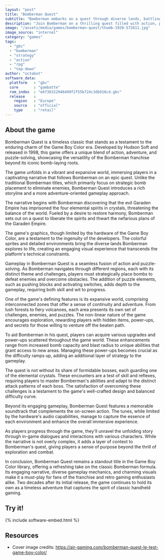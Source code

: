 ```yaml
---
layout: "post"
title: "Bomberman Quest"
subtitle: "Bomberman embarks on a quest through diverse lands, battling foes, solving puzzles, and collecting items in the captivating GBC adventure - Bomberman Quest."
description: "Join Bomberman on a thrilling quest filled with action, puzzles, and exploration in the Game Boy Color classic, \"Bomberman Quest\". Navigate diverse landscapes, defeat enemies, and uncover secrets as you embark on a journey like no other."
image: "/assets/media/games/bomberman-quest/thumb-1920-572611.jpg"
image_source: "internal"
category: "games"
tags:
  - "gbc"
  - "bomberman"
  - "strategy"
  - "action"
  - "rpg"
  - "top-down"
author: "octobot"
software_data:
  platform   : "gbc"
  core       : "gambatte"
  rom_index  : "e6f36322946499f2f55b724c3db916cd.gbc"
  release    :
    region   : "Europe"
    source   : "official"
    type     : "retail"
---
```


## About the game

Bomberman Quest is a timeless classic that stands as a testament to the enduring charm of the Game Boy Color era. Developed by Hudson Soft and released in 1998, this game offers a unique blend of action, adventure, and puzzle-solving, showcasing the versatility of the Bomberman franchise beyond its iconic bomb-laying roots.

The game unfolds in a vibrant and expansive world, immersing players in a captivating narrative that follows Bomberman on an epic quest. Unlike the traditional Bomberman titles, which primarily focus on strategic bomb placement to eliminate enemies, Bomberman Quest introduces a rich storyline and a more adventure-oriented gameplay approach.

The narrative begins with Bomberman discovering that the evil Garaden Empire has imprisoned the four elemental spirits in crystals, threatening the balance of the world. Fueled by a desire to restore harmony, Bomberman sets out on a quest to liberate the spirits and thwart the nefarious plans of the Garaden Empire.

The game's graphics, though limited by the hardware of the Game Boy Color, are a testament to the ingenuity of the developers. The colorful sprites and detailed environments bring the diverse lands Bomberman explores to life, creating an engaging visual experience that transcends the platform's technical constraints.

Gameplay in Bomberman Quest is a seamless fusion of action and puzzle-solving. As Bomberman navigates through different regions, each with its distinct theme and challenges, players must strategically place bombs to defeat enemies and overcome obstacles. The addition of puzzle elements, such as pushing blocks and activating switches, adds depth to the gameplay, requiring both skill and wit to progress.

One of the game's defining features is its expansive world, comprising interconnected zones that offer a sense of continuity and adventure. From lush forests to fiery volcanoes, each area presents its own set of challenges, enemies, and puzzles. The non-linear nature of the game encourages exploration, rewarding players with hidden items, power-ups, and secrets for those willing to venture off the beaten path.

To aid Bomberman in his quest, players can acquire various upgrades and power-ups scattered throughout the game world. These enhancements range from increased bomb capacity and blast radius to unique abilities that grant access to new areas. Managing these power-ups becomes crucial as the difficulty ramps up, adding an additional layer of strategy to the gameplay.

The quest is not without its share of formidable bosses, each guarding one of the elemental crystals. These encounters are a test of skill and reflexes, requiring players to master Bomberman's abilities and adapt to the distinct attack patterns of each boss. The satisfaction of overcoming these challenges is a testament to the game's well-crafted design and balanced difficulty curve.

Beyond its engaging gameplay, Bomberman Quest features a memorable soundtrack that complements the on-screen action. The tunes, while limited by the hardware's audio capabilities, manage to capture the essence of each environment and enhance the overall immersive experience.

As players progress through the game, they'll unravel the unfolding story through in-game dialogues and interactions with various characters. While the narrative is not overly complex, it adds a layer of context to Bomberman's quest, giving players a sense of purpose beyond the thrill of exploration and combat.

In conclusion, Bomberman Quest remains a standout title in the Game Boy Color library, offering a refreshing take on the classic Bomberman formula. Its engaging narrative, diverse gameplay mechanics, and charming visuals make it a must-play for fans of the franchise and retro gaming enthusiasts alike. Two decades after its initial release, the game continues to hold its own as a timeless adventure that captures the spirit of classic handheld gaming.

## Try it!

{% include software-embed.html %}

## Resources

* Cover image credits: <https://air-gaming.com/bomberman-quest-le-test-game-boy-color/>

